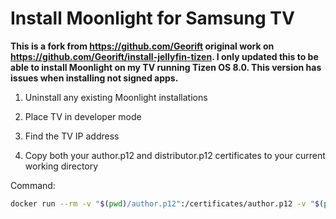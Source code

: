 # Install Moonlight for Samsung TV

**This is a fork from https://github.com/Georift original work on https://github.com/Georift/install-jellyfin-tizen.
I only updated this to be able to install Moonlight on my TV running Tizen OS 8.0. This version has issues when installing not signed apps.**


1. Uninstall any existing Moonlight installations

2. Place TV in developer mode

3. Find the TV IP address

4. Copy both your author.p12 and distributor.p12 certificates to your current working directory

Command:
```bash
docker run --rm -v "$(pwd)/author.p12":/certificates/author.p12 -v "$(pwd)/distributor.p12":/certificates/distributor.p12 ghcr.io/digopenumbra/install-moonlight-tizen <samsung tv ip> Moonlight [tag url] [certificate password]
